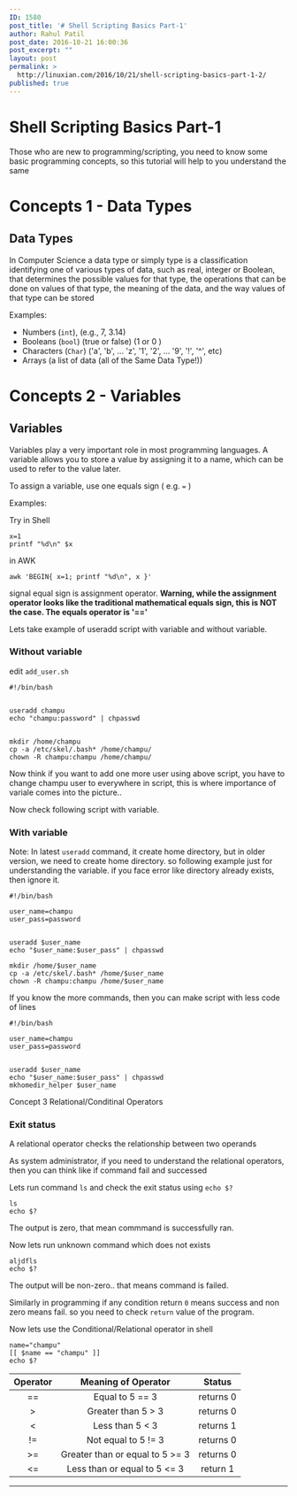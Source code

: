 ```yaml
---
ID: 1580
post_title: '# Shell Scripting Basics Part-1'
author: Rahul Patil
post_date: 2016-10-21 16:00:36
post_excerpt: ""
layout: post
permalink: >
  http://linuxian.com/2016/10/21/shell-scripting-basics-part-1-2/
published: true
---
```

# Shell Scripting Basics Part-1

Those who are new to programming/scripting, you need to know some basic programming concepts, so this tutorial will help to you understand the same

# Concepts 1 - Data Types


## Data Types


In Computer Science a data type or simply type is a classification identifying one of various types of data, such as real, integer or Boolean, that determines the possible values for that type, the operations that can be done on values of that type, the meaning of the data, and the way values of that type can be stored


Examples:
- Numbers (`int`), (e.g., 7, 3.14)
- Booleans (`bool`) (true or false) (1 or 0 )
- Characters (`Char`) ('a', 'b', ... 'z', '1', '2', ... '9', '!', '^', etc)
- Arrays (a list of data (all of the Same Data Type!))


# Concepts 2 - Variables


## Variables


Variables play a very important role in most programming languages.
A variable allows you to store a value by assigning it to a name, which can be used to refer to the value later.


To assign a variable, use one equals sign ( e.g. `=` )


Examples:


Try in Shell
```
x=1
printf "%d\n" $x
```


in AWK


```
awk 'BEGIN{ x=1; printf "%d\n", x }'
```


signal equal sign is assignment operator. **Warning, while the assignment operator looks like the traditional mathematical equals sign, this is NOT the case. The equals operator is '=='**


Lets take example of useradd script with variable and without variable.


### Without variable


edit `add_user.sh`


```
#!/bin/bash


useradd champu
echo "champu:password" | chpasswd


mkdir /home/champu
cp -a /etc/skel/.bash* /home/champu/
chown -R champu:champu /home/champu/
```


Now think if you want to add one more user using above script, you have to change champu user to everywhere in script, this is where importance of variale comes into the picture..


Now check following script with variable.


### With variable

Note: In latest `useradd` command, it create home directory, but in older version, we need to create home directory. so following example just for understanding the variable. if you face error like directory already exists, then ignore it.


```
#!/bin/bash

user_name=champu
user_pass=password


useradd $user_name
echo "$user_name:$user_pass" | chpasswd

mkdir /home/$user_name
cp -a /etc/skel/.bash* /home/$user_name
chown -R champu:champu /home/$user_name
```


If you know the more commands, then you can make script with less code of lines


```
#!/bin/bash

user_name=champu
user_pass=password


useradd $user_name
echo "$user_name:$user_pass" | chpasswd
mkhomedir_helper $user_name
```



Concept 3 Relational/Conditinal Operators


### Exit status


A relational operator checks the relationship between two operands


As system administrator, if you need to understand the relational operators, then you can think like if command fail and successed


Lets run command `ls` and check the exit status using `echo $?`


```
ls
echo $?
```
The output is zero, that mean commmand is successfully ran.


Now lets run unknown command which does not exists


```
aljdfls
echo $?
```


The output will be non-zero.. that means command is failed.


Similarly in programming if any condition return `0` means success and non zero means fail. so you need to check `return` value of the program.


Now lets use the Conditional/Relational operator in shell


```
name="champu"
[[ $name == "champu" ]]
echo $?
```


| Operator| Meaning of Operator| Status |
|:------:|:---------------:|:-----------------------:|
| == | Equal to 5 == 3 | returns 0|
| > | Greater than 5 > 3| returns 0|
|< |Less than 5 < 3 | returns 1|
| != | Not equal to 5 != 3| returns 0|
| >= | Greater than or equal to 5 >= 3| returns 0|
|<= | Less than or equal to 5 <= 3| return 1|
---